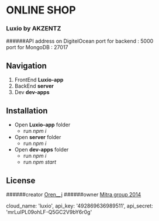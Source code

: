 # ONLINE SHOP
### Luxio by AKZENTZ
######API address on DigitelOcean 
port for backend : 5000<br>
port for MongoDB : 27017

## Navigation
1. FrontEnd **Luxio-app**
2. BackEnd **server**
3. Dev **dev-apps**

## Installation
- Open **Luxio-app** folder
    - run *npm i*
- Open **server** folder
    - run *npm i*
- Open **dev-apps** folder
    - run *npm i*
    - run *npm start*

## License
######creator
[Oren__j](https://www.linkedin.com/in/julia-orendovskyi-026a30b6)
######owner
[Mitra group 2014](http://www.luxiogel.ru)


cloud_name: 'luxio',
api_key: '492869636989511',
api_secret: 'mrLuIPL09ohLF-Q5GC2V9bY6r0g'